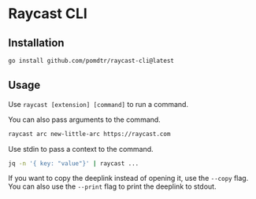 # Raycast CLI

## Installation

```sh
go install github.com/pomdtr/raycast-cli@latest
```

## Usage

Use `raycast [extension] [command]` to run a command.

You can also pass arguments to the command.

```sh
raycast arc new-little-arc https://raycast.com
```

Use stdin to pass a context to the command.

```sh
jq -n '{ key: "value"}' | raycast ...
```

If you want to copy the deeplink instead of opening it, use the `--copy` flag.
You can also use the `--print` flag to print the deeplink to stdout.

